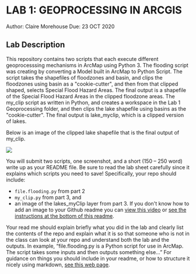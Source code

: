 # LAB 1: GEOPROCESSING IN ARCGIS
Author: Claire Morehouse
Due: 23 OCT 2020

## Lab Description
This repository contains two scripts that each execute different geoprocesssing mechanisms in ArcMap using Python 3. The flooding script was creating by converting a Model built in ArcMap to Python Script. The script takes the shapefiles of floodzones and basin, and clips the floodzones using basin as a "cookie-cutter", and then from that clipped shaped, selects Special Flood Hazard Areas. The final output is a shapefile of the Special Flood Hazard Areas in the clipped floodzone areas. The my_clip script as written in Python, and creates a workspace in the Lab 1 Geoprocessing folder, and then clips the lake shapefile using basins as the "cookie-cutter". The final output is lake_myclip, which is a clipped version of lakes. 

Below is an image of the clipped lake shapefile that is the final output of my_clip. 

![](images/Lake.png)

You will submit two scripts, one screenshot, and a short (150 – 250 word) write up as your README file. Be sure to read the lab sheet carefully since it explains which scripts you need to save! Specifically, your repo should include: 
- `file.flooding.py` from part 2
- `my_clip.py` from part 3, and 
- an image of the lakes_myClip layer from part 3. If you don't know how to add an image to your Github readme you can [view this video](https://www.youtube.com/watch?reload=9&v=hHbWF1Bvgf4) or [see the instructions at the bottom of this readme](https://github.com/Shadrock/code-snippets).

Your read me should explain briefly what you did in the lab and clearly list the contents of the repo and explain what it is so that someone who is not in the class can look at your repo and understand both the lab and the outputs. In example, “file.flooding.py is a Python script for use in ArcMap. The script takes some inputs and then outputs something else…” For guidance on things you should include in your readme, or how to structure it nicely using markdown, [see this web page](https://www.makeareadme.com/). 
